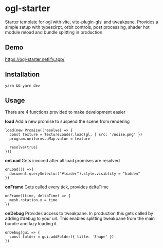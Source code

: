 # ogl-starter

Starter template for [ogl](https://github.com/oframe/ogl) with [vite](https://vitejs.dev/), [vite-plugin-glsl](https://www.npmjs.com/package/vite-plugin-glsl) and [tweakpane](https://cocopon.github.io/tweakpane/). Provides a simple setup with typescirpt, orbit controls, post processing, shader hot module reload and bundle splitting in production.

## Demo

https://ogl-starter.netlify.app/

## Installation

```
yarn && yarn dev
```

## Usage

There are 4 functions provided to make development easier

**load**
Add a new promise to suspend the scene from rendering

```
load(new Promise((resolve) => {
  const texture = TextureLoader.load(gl, { src: '/noise.png' })
  program.uniforms.uMap.value = texture

  resolve(true)
}))
```

**onLoad**
Gets invoced after all load promises are resolved

```
onLoad(() =>{
  document.querySelector("#loader").style.visiblity = "hidden"
})
```

**onFrame**
Gets called every tick, provides deltaTime

```
onFrame((time, deltaTime) => {
  mesh.rotation.x = time
})
```

**onDebug**
Provides access to tweakpane.
In production this gets called by adding #debug to your url. This enables splitting tweakpane from the main bundle and lazy loading it.

```
onDebug(gui => {
  const folder = gui.addFolder({ title: 'Shape' })
})
```
